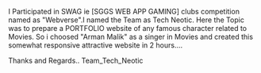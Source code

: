 I Participated in SWAG ie [SGGS WEB APP GAMING] clubs competition named as "Webverse".I named the Team as Tech Neotic. Here the Topic was to prepare a PORTFOLIO website of any famous character related to Movies. So i choosed "Arman Malik" as a singer in Movies and created this somewhat responsive attractive website in 2 hours....


Thanks and Regards..
Team_Tech_Neotic

